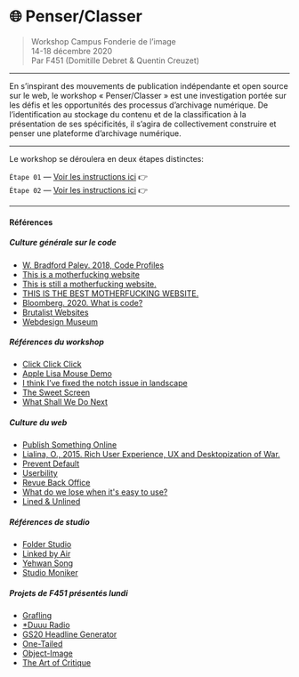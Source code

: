 # :globe_with_meridians: Penser/Classer

> Workshop Campus Fonderie de l’image  
> 14-18 décembre 2020  
> Par F451 (Domitille Debret & Quentin Creuzet)  

--------------

En s’inspirant des mouvements de publication indépendante et open source sur le web, le workshop « Penser/Classer » est une investigation portée sur les défis et les opportunités des processus d’archivage numérique. De l’identification au stockage du contenu et de la classification à la présentation de ses spécificités, il s’agira de collectivement construire et penser une plateforme d’archivage numérique.

--------------

Le workshop se déroulera en deux étapes distinctes:  

`Étape 01` — [Voir les instructions ici](https://github.com/domitille-f451/workshop/blob/main/%C3%89tape01.md) :point_right:  
`Étape 02` — [Voir les instructions ici](https://github.com/domitille-f451/workshop/blob/main/%C3%89tape02.md) :point_right:

--------------
#### Références

##### Culture générale sur le code
+ [W. Bradford Paley. 2018, Code Profiles ](https://www.youtube.com/watch?time_continue=54&v=Hs8rDvC3GZg&feature=emb_logo&ab_channel=WhitneyMuseumofAmericanArt)
+ [This is a motherfucking website](http://motherfuckingwebsite.com/)
+ [This is still a motherfucking website.](http://bettermotherfuckingwebsite.com/)
+ [THIS IS THE BEST MOTHERFUCKING WEBSITE.](https://thebestmotherfuckingwebsite.co/)
+ [Bloomberg. 2020. What is code?](https://www.bloomberg.com/graphics/2015-paul-ford-what-is-code/)
+ [Brutalist Websites](https://brutalistwebsites.com/)
+ [Webdesign Museum](https://www.webdesignmuseum.org/)

##### Références du workshop 
+ [Click Click Click](https://clickclickclick.click/)
+ [Apple Lisa Mouse Demo](https://www.youtube.com/watch?v=W35vpsPIwlU&feature=emb_logo&ab_channel=cassettiespagetie)
+ [I think I’ve fixed the notch issue in landscape](https://twitter.com/vojtastavik/status/907911237983449088)
+ [The Sweet Screen](https://vimeo.com/480297110)
+ [What Shall We Do Next](https://vimeo.com/111013619)

##### Culture du web
+ [Publish Something Online](https://publishsomething.online/)
+ [Lialina, O., 2015. Rich User Experience, UX and Desktopization of War.](http://contemporary-home-computing.org/RUE/)
+ [Prevent Default](https://event.preventdefault.net/)
+ [Userbility](http://userbility.click/archive)
+ [Revue Back Office](http://www.revue-backoffice.com/)
+ [What do we lose when it's easy to use?](https://designportland.org/stories/2016/what-do-we-lose-when-its-easy-to-use)
+ [Lined & Unlined](https://linedandunlined.com/)

##### Références de studio
+ [Folder Studio](https://folder.studio/dublab)
+ [Linked by Air](https://www.linkedbyair.net/)
+ [Yehwan Song](https://yhsong.com/)
+ [Studio Moniker](https://studiomoniker.com/)

##### Projets de F451 présentés lundi 

+ [Grafling](https://grafling.org/)
+ [\*Duuu Radio](https://duuuradio.fr/)
+ [GS20 Headline Generator](http://gs20editorial.online/)
+ [One-Tailed](http://domitilledebret.fish/)
+ [Object-Image](https://object-image.com/)
+ [The Art of Critique](https://theartofcritique.rietveldacademie.nl/)
